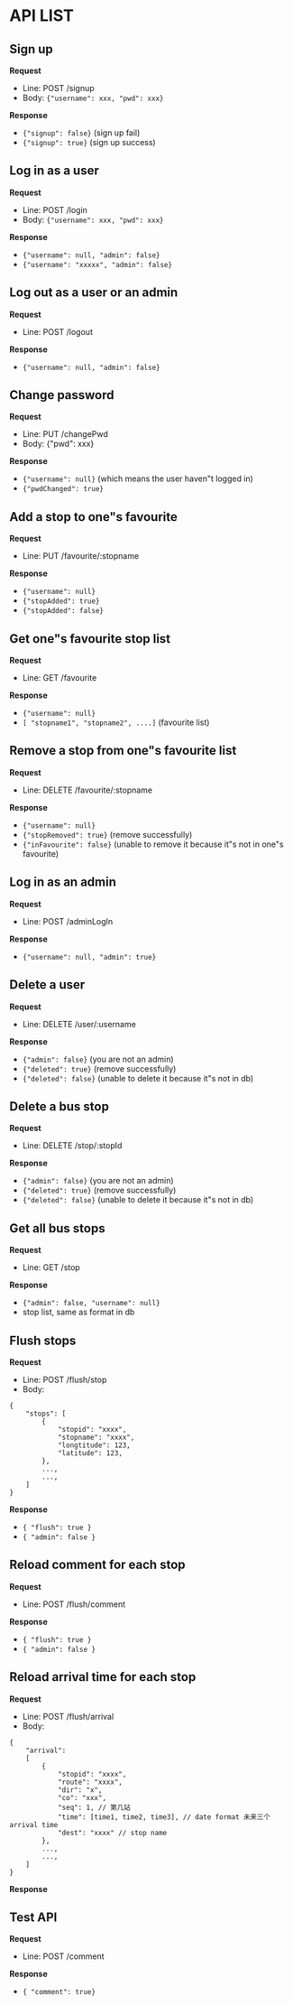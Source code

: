 # API LIST

## Sign up
__Request__
* Line: POST /signup
* Body: ``` {"username": xxx, "pwd": xxx} ```

__Response__
* ``` {"signup": false} ``` (sign up fail)
* ``` {"signup": true} ``` (sign up success)

## Log in as a user
__Request__
* Line: POST /login
* Body: ``` {"username": xxx, "pwd": xxx} ```

__Response__
* ``` {"username": null, "admin": false} ```
* ``` {"username": "xxxxx", "admin": false} ```

## Log out as a user or an admin
__Request__
* Line: POST /logout

__Response__
* ``` {"username": null, "admin": false} ```

## Change password
__Request__
* Line: PUT /changePwd
* Body: {"pwd": xxx}

__Response__
* ``` {"username": null} ``` (which means the user haven"t logged in)
* ``` {"pwdChanged": true} ```

## Add a stop to one"s favourite
__Request__
* Line: PUT /favourite/:stopname

__Response__
* ``` {"username": null} ```
* ``` {"stopAdded": true} ```
* ``` {"stopAdded": false} ```

## Get one"s favourite stop list
__Request__
* Line: GET /favourite

__Response__
* ``` {"username": null} ```
* ``` [ "stopname1", "stopname2", ....] ``` (favourite list)

## Remove a stop from one"s favourite list
__Request__
* Line: DELETE /favourite/:stopname

__Response__
* ``` {"username": null} ```
* ``` {"stopRemoved": true} ``` (remove successfully)
* ``` {"inFavourite": false} ``` (unable to remove it because it"s not in one"s favourite)

## Log in as an admin
__Request__
* Line: POST /adminLogIn

__Response__
* ``` {"username": null, "admin": true} ```

## Delete a user
__Request__
* Line: DELETE /user/:username

__Response__
* ``` {"admin": false} ``` (you are not an admin)
* ``` {"deleted": true} ``` (remove successfully)
* ``` {"deleted": false} ``` (unable to delete it because it"s not in db)

## Delete a bus stop
__Request__
* Line: DELETE /stop/:stopId

__Response__
* ``` {"admin": false} ``` (you are not an admin)
* ``` {"deleted": true} ``` (remove successfully)
* ``` {"deleted": false} ``` (unable to delete it because it"s not in db)

## Get all bus stops
__Request__
* Line: GET /stop

__Response__
* ``` {"admin": false, "username": null} ```
* stop list, same as format in db


## Flush stops
__Request__
* Line: POST /flush/stop
* Body: 
```Js
{
	"stops": [
	    {
	        "stopid": "xxxx",
	        "stopname": "xxxx",
	        "longtitude": 123,
	        "latitude": 123,
	    },
	    ...,
	    ...,
	]
}
```
__Response__
* ``` { "flush": true } ```
* ``` { "admin": false } ```

## Reload comment for each stop
__Request__
* Line: POST /flush/comment

__Response__
* ``` { "flush": true } ```
* ``` { "admin": false } ```

## Reload arrival time for each stop
__Request__
* Line: POST /flush/arrival
* Body:
```Js
{
	"arrival": 
	[
		{
			"stopid": "xxxx",
			"route": "xxxx",
			"dir": "x",
			"co": "xxx",
			"seq": 1, // 第几站
			"time": [time1, time2, time3], // date format 未来三个arrival time
			"dest": "xxxx" // stop name
		},
		...,
		...,
	]
}
```

__Response__



## Test API
__Request__
* Line: POST /comment

__Response__
* ``` { "comment": true} ```



